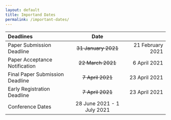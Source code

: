 ```yaml
---
layout: default 
title: Importand Dates
permalink: /important-dates/
---
```


Deadlines |            Date            ||
:-------- | :----------: | -----------: |
Paper Submission Deadline | ~~31 January 2021~~ | 21 February 2021
Paper Acceptance Notification | ~~22 March 2021~~ | 6 April 2021
Final Paper Submission Deadline | ~~7 April 2021~~ | 23 April 2021
Early Registration Deadline | ~~7 April 2021~~ | 23 April 2021
Conference Dates | 28 June 2021 - 1 July 2021 ||
